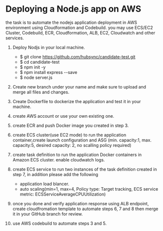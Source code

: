 #  Deploying a Node.js app on AWS 
   the task is to automate the nodejs application deployment in AWS environment using Cloudformation and Codebuild.
   you may use ECS/EC2 Cluster, Codebuild, ECR, Cloudformation, ALB, EC2, Cloudwatch and other services.  
   
   1. Deploy Nodjs in your local machine.         

         - $ git clone https://github.com/hubsync/candidate-test.git
         - $ cd candidate-test
         - $ npm init -y
         - $ npm install express --save
         - $ node server.js
          
   2. Create new branch under your name and make sure to upload and merge all files and changes.
   3. Create Dockerfile to dockerize the application and test it in your machine.
   4. create AWS account or use your own existing one.
   5. create ECR and push Docker image you created in step 3.
   6. create ECS cluster(use EC2 mode) to run the application container,create launch configuration and ASG (min. capacity:1, max. capacity:5, desired capacity: 2,  no scalling policy required)
   7. create task definition to run the application Docker containers in Amazon ECS cluster. enable cloudwatch logs.
   8. create ECS service to run two instances of the task definition created in step 7, in addition please add the following
      - application load blancer.
      - auto scaling(min=1, max=4, Policy type: Target tracking, ECS service metric: ECSServiceAverageCPUUtilization)
   9. once you done and verify application response using ALB endpoint, create cloudfromation template to automate steps 6, 7 and 8 then merge it in your GitHub branch for review.
   10. use AWS codebuild to automate steps 3 and 5.          
         
